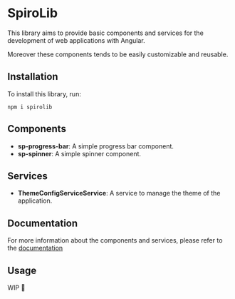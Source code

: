 # SpiroLib

This library aims to provide basic components and services for the development of web applications with Angular.

Moreover these components tends to be easily customizable and reusable.

## Installation

To install this library, run:

```npm i spirolib```

## Components

- **sp-progress-bar**: A simple progress bar component.
- **sp-spinner**: A simple spinner component.

## Services

- **ThemeConfigServiceService**: A service to manage the theme of the application.

## Documentation

For more information about the components and services, please refer to the [documentation](https://material.angular.io/)

## Usage

WIP :construction:
